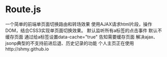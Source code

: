 # Route.js
一个简单的前端单页面切换路由和转场效果
使用AJAX请求html片段，操作DOM，结合CSS3实现单页面切换效果。
  默认监听所有a标签的点击事件 默认不缓存页面
  通过给a标签设置data-cache="true" 告知需要缓存页面
  解决ajax、jsonp典型的不支持前进后退、历史记录的功能
  个人主页正在使用http://shmy.github.io
